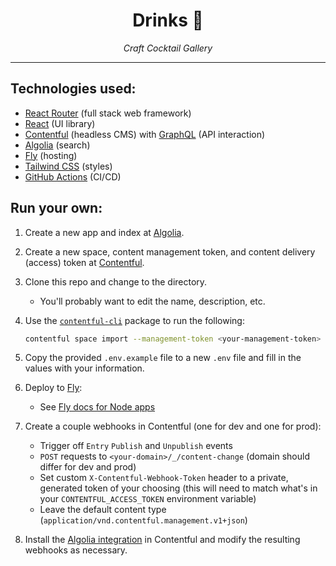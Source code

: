 <div align="center">
  <h1>Drinks 🥃</h1>
  <p>
    <em>Craft Cocktail Gallery</em>
  </p>
</div>
<hr>

## Technologies used:

- [React Router](https://reactrouter.com/) (full stack web framework)
- [React](https://reactjs.org/) (UI library)
- [Contentful](https://www.contentful.com/) (headless CMS) with [GraphQL](https://graphql.org/) (API
  interaction)
- [Algolia](https://www.algolia.com/) (search)
- [Fly](https://fly.io/) (hosting)
- [Tailwind CSS](https://tailwindcss.com/) (styles)
- [GitHub Actions](https://docs.github.com/en/actions) (CI/CD)

## Run your own:

1. Create a new app and index at [Algolia](https://www.algolia.com/).
1. Create a new space, content management token, and content delivery (access) token at
   [Contentful](https://www.contentful.com/).
1. Clone this repo and change to the directory.
   - You'll probably want to edit the name, description, etc.

1. Use the [`contentful-cli`](https://github.com/contentful/contentful-cli) package to run the
   following:

   ```sh
   contentful space import --management-token <your-management-token> --space-id <your-space-id> --content-file contentful-space.json
   ```

1. Copy the provided `.env.example` file to a new `.env` file and fill in the values with your
   information.

1. Deploy to [Fly](https://fly.io/):
   - See [Fly docs for Node apps](https://fly.io/docs/getting-started/node/)

1. Create a couple webhooks in Contentful (one for dev and one for prod):
   - Trigger off `Entry` `Publish` and `Unpublish` events
   - `POST` requests to `<your-domain>/_/content-change` (domain should differ for dev and prod)
   - Set custom `X-Contentful-Webhook-Token` header to a private, generated token of your choosing
     (this will need to match what's in your `CONTENTFUL_ACCESS_TOKEN` environment variable)
   - Leave the default content type (`application/vnd.contentful.management.v1+json`)

1. Install the [Algolia integration](https://www.contentful.com/marketplace/webhook/algolia/) in
   Contentful and modify the resulting webhooks as necessary.
